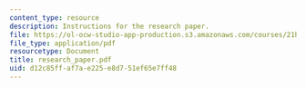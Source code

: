 ```yaml
---
content_type: resource
description: Instructions for the research paper.
file: https://ol-ocw-studio-app-production.s3.amazonaws.com/courses/21h-221-the-places-of-migration-in-united-states-history-fall-2006/d12c85ffaf7ae225e8d751ef65e7ff48_research_paper.pdf
file_type: application/pdf
resourcetype: Document
title: research_paper.pdf
uid: d12c85ff-af7a-e225-e8d7-51ef65e7ff48
---
```

